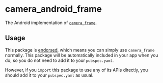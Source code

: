 # camera\_android\_frame

The Android implementation of [`camera_frame`][1].

## Usage

This package is [endorsed][2], which means you can simply use `camera_frame`
normally. This package will be automatically included in your app when you do,
so you do not need to add it to your `pubspec.yaml`.

However, if you `import` this package to use any of its APIs directly, you
should add it to your `pubspec.yaml` as usual.

[1]: https://pub.dev/packages/camera_frame
[2]: https://flutter.dev/to/endorsed-federated-plugin